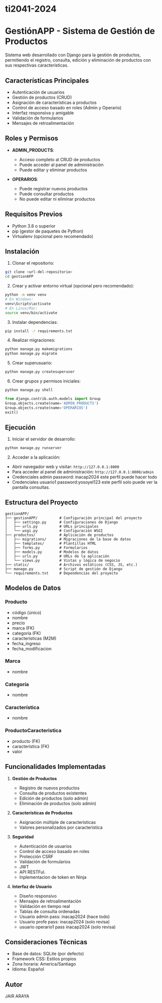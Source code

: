 # ti2041-2024
# GestiónAPP - Sistema de Gestión de Productos

Sistema web desarrollado con Django para la gestión de productos, permitiendo el registro, consulta, edición y eliminación de productos con sus respectivas características.

## Características Principales

- Autenticación de usuarios
- Gestión de productos (CRUD)
- Asignación de características a productos
- Control de acceso basado en roles (Admin y Operario)
- Interfaz responsiva y amigable
- Validación de formularios
- Mensajes de retroalimentación

## Roles y Permisos

- **ADMIN_PRODUCTS**:
  - Acceso completo al CRUD de productos
  - Puede acceder al panel de administración
  - Puede editar y eliminar productos

- **OPERARIOS**:
  - Puede registrar nuevos productos
  - Puede consultar productos
  - No puede editar ni eliminar productos

## Requisitos Previos

- Python 3.8 o superior
- pip (gestor de paquetes de Python)
- Virtualenv (opcional pero recomendado)

## Instalación

1. Clonar el repositorio:
```bash
git clone <url-del-repositorio>
cd gestionAPP
```

2. Crear y activar entorno virtual (opcional pero recomendado):
```bash
python -m venv venv
# En Windows:
venv\Scripts\activate
# En Linux/Mac:
source venv/bin/activate
```

3. Instalar dependencias:
```bash
pip install -r requirements.txt
```

4. Realizar migraciones:
```bash
python manage.py makemigrations
python manage.py migrate
```

5. Crear superusuario:
```bash
python manage.py createsuperuser
```

6. Crear grupos y permisos iniciales:
```bash
python manage.py shell
```
```python
from django.contrib.auth.models import Group
Group.objects.create(name='ADMIN_PRODUCTS')
Group.objects.create(name='OPERARIOS')
exit()
```

## Ejecución

1. Iniciar el servidor de desarrollo:
```bash
python manage.py runserver
```

2. Acceder a la aplicación:
- Abrir navegador web y visitar: `http://127.0.0.1:8000`
- Para acceder al panel de administración: `http://127.0.0.1:8000/admin`
- Credenciales admin password: inacap2024 este perfil puede hacer todo
- Credenciales usuario1 password:yosoyel123 este perfil solo puede ver la pantalla consultas.

## Estructura del Proyecto

```
gestionAPP/
├── gestionAPP/          # Configuración principal del proyecto
│   ├── settings.py      # Configuraciones de Django
│   ├── urls.py          # URLs principales
│   └── wsgi.py          # Configuración WSGI
├── productos/           # Aplicación de productos
│   ├── migrations/      # Migraciones de la base de datos
│   ├── templates/       # Plantillas HTML
│   ├── forms.py         # Formularios
│   ├── models.py        # Modelos de datos
│   ├── urls.py          # URLs de la aplicación
│   └── views.py         # Vistas y lógica de negocio
├── static/              # Archivos estáticos (CSS, JS, etc.)
├── manage.py            # Script de gestión de Django
└── requirements.txt     # Dependencias del proyecto
```

## Modelos de Datos

### Producto
- código (único)
- nombre
- precio
- marca (FK)
- categoría (FK)
- características (M2M)
- fecha_ingreso
- fecha_modificacion

### Marca
- nombre

### Categoría
- nombre

### Característica
- nombre

### ProductoCaracteristica
- producto (FK)
- característica (FK)
- valor

## Funcionalidades Implementadas

1. **Gestión de Productos**
   - Registro de nuevos productos
   - Consulta de productos existentes
   - Edición de productos (solo admin)
   - Eliminación de productos (solo admin)

2. **Características de Productos**
   - Asignación múltiple de características
   - Valores personalizados por característica

3. **Seguridad**
   - Autenticación de usuarios
   - Control de acceso basado en roles
   - Protección CSRF
   - Validación de formularios
   - JWT
   - API RESTFul.
   - Inplementacion de token en Ninja

4. **Interfaz de Usuario**
   - Diseño responsivo
   - Mensajes de retroalimentación
   - Validación en tiempo real
   - Tablas de consulta ordenadas
   - Usuario admin pass: inacap2024 (hace todo)
   - Usuario profe pass: inacap2024 (solo revisa)
   - usuario operario1 pass inacap2024 (solo revisa)

## Consideraciones Técnicas

- Base de datos: SQLite (por defecto)
- Framework CSS: Estilos propios
- Zona horaria: America/Santiago
- Idioma: Español

## Autor

JAIR ARAYA 

